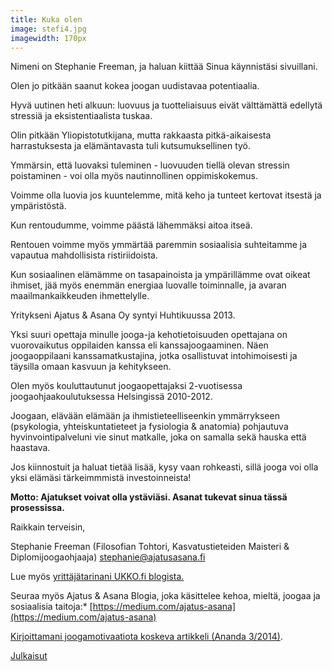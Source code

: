 ```yaml
---
title: Kuka olen
image: stefi4.jpg
imagewidth: 170px
---
```


Nimeni on Stephanie Freeman, ja haluan kiittää Sinua käynnistäsi sivuillani.

Olen jo pitkään saanut kokea joogan uudistavaa potentiaalia.

Hyvä uutinen heti alkuun: luovuus ja tuotteliaisuus eivät välttämättä edellytä stressiä ja eksistentiaalista tuskaa. 

Olin pitkään Yliopistotutkijana, mutta rakkaasta pitkä-aikaisesta harrastuksesta ja elämäntavasta tuli kutsumuksellinen työ. 

Ymmärsin, että luovaksi tuleminen - luovuuden tiellä olevan stressin poistaminen - voi olla myös nautinnollinen oppimiskokemus.

Voimme olla luovia jos kuuntelemme, mitä keho ja tunteet kertovat itsestä ja ympäristöstä.

Kun rentoudumme, voimme päästä lähemmäksi aitoa itseä.

Rentouen voimme myös ymmärtää paremmin sosiaalisia suhteitamme ja vapautua mahdollisista ristiriidoista.

Kun sosiaalinen elämämme on tasapainoista ja ympärillämme ovat oikeat ihmiset, jää myös enemmän energiaa luovalle toiminnalle, ja avaran maailmankaikkeuden ihmettelylle. 

Yritykseni Ajatus & Asana Oy syntyi Huhtikuussa 2013.

Yksi suuri opettaja minulle jooga-ja kehotietoisuuden opettajana on vuorovaikutus oppilaiden kanssa eli kanssajoogaaminen. Näen joogaoppilaani kanssamatkustajina, jotka osallistuvat intohimoisesti ja täysilla omaan kasvuun ja kehitykseen.

Olen myös kouluttautunut joogaopettajaksi 2-vuotisessa joogaohjaakoulutuksessa Helsingissä 2010-2012. 

Joogaan, elävään elämään ja ihmistieteelliseenkin ymmärrykseen (psykologia, yhteiskuntatieteet ja fysiologia & anatomia) pohjautuva hyvinvointipalveluni vie sinut matkalle, joka on samalla sekä hauska että haastava. 


Jos kiinnostuit ja haluat tietää lisää, kysy vaan rohkeasti, sillä jooga voi olla yksi elämäsi tärkeimmmistä investoinneista!

**Motto: Ajatukset voivat olla ystäviäsi. Asanat tukevat sinua tässä prosessissa.**

Raikkain terveisin,

Stephanie Freeman (Filosofian Tohtori, Kasvatustieteiden Maisteri & Diplomijoogaohjaaja)
[stephanie@ajatusasana.fi](mailto:stephanie@ajatusasana.fi)

Lue myös [yrittäjätarinani UKKO.fi blogista.](http://www.ukko.fi/tutkijasta-joogayrittajaksi-stephanie-freeman/)

Seuraa myös Ajatus & Asana Blogia, joka käsittelee kehoa, mieltä, joogaa ja sosiaalisia taitoja:* [https://medium.com/ajatus-asana](https://medium.com/ajatus-asana)

[Kirjoittamani joogamotivaatiota koskeva artikkeli (Ananda 3/2014)](/ananda.html).


[Julkaisut](/julkaisut.html)

